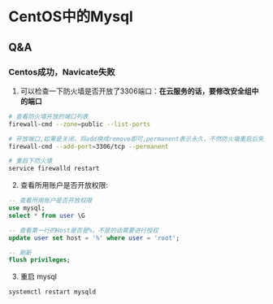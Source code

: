 # CentOS中的Mysql

## Q&A

### Centos成功，Navicate失败

1. 可以检查一下防火墙是否开放了3306端口：**在云服务的话，要修改安全组中的端口**

```sh
# 查看防火墙开放的端口列表
firewall-cmd --zone=public --list-ports

# 开放端口,如果是关闭，将add换成remove即可,permanent表示永久，不然防火墙重启后失效
firewall-cmd --add-port=3306/tcp --permanent

# 重启下防火墙
service firewalld restart
```

2. 查看所用账户是否开放权限:

```sql
-- 查看所用账户是否开放权限
use mysql;
select * from user \G

-- 查看第一行的Host是否是%，不是的话需要进行授权
update user set host = '%' where user = 'root';

-- 刷新
flush privileges;
```

3. 重启 mysql 

```sh
systemctl restart mysqld
```